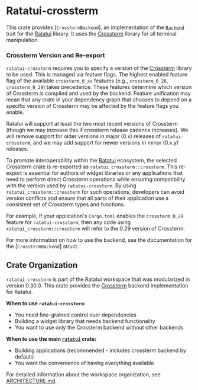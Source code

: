 # Ratatui-crossterm

<!-- cargo-rdme start -->

This crate provides [`CrosstermBackend`], an implementation of the [`Backend`] trait for the
[Ratatui] library. It uses the [Crossterm] library for all terminal manipulation.

### Crossterm Version and Re-export

`ratatui-crossterm` requires you to specify a version of the [Crossterm] library to be used.
This is managed via feature flags. The highest enabled feature flag of the available
`crossterm_0_xx` features (e.g., `crossterm_0_28`, `crossterm_0_29`) takes precedence. These
features determine which version of Crossterm is compiled and used by the backend. Feature
unification may mean that any crate in your dependency graph that chooses to depend on a
specific version of Crossterm may be affected by the feature flags you enable.

Ratatui will support at least the two most recent versions of Crossterm (though we may increase
this if crossterm release cadence increases). We will remove support for older versions in major
(0.x) releases of `ratatui-crossterm`, and we may add support for newer versions in minor
(0.x.y) releases.

To promote interoperability within the [Ratatui] ecosystem, the selected Crossterm crate is
re-exported as `ratatui_crossterm::crossterm`. This re-export is essential for authors of widget
libraries or any applications that need to perform direct Crossterm operations while ensuring
compatibility with the version used by `ratatui-crossterm`. By using
`ratatui_crossterm::crossterm` for such operations, developers can avoid version conflicts and
ensure that all parts of their application use a consistent set of Crossterm types and
functions.

For example, if your application's `Cargo.toml` enables the `crossterm_0_29` feature for
`ratatui-crossterm`, then any code using `ratatui_crossterm::crossterm` will refer to the 0.29
version of Crossterm.

For more information on how to use the backend, see the documentation for the
[`CrosstermBackend`] struct.

[Ratatui]: https://ratatui.rs
[Crossterm]: https://crates.io/crates/crossterm
[`Backend`]: ratatui_core::backend::Backend

## Crate Organization

`ratatui-crossterm` is part of the Ratatui workspace that was modularized in version 0.30.0.
This crate provides the [Crossterm] backend implementation for Ratatui.

**When to use `ratatui-crossterm`:**

- You need fine-grained control over dependencies
- Building a widget library that needs backend functionality
- You want to use only the Crossterm backend without other backends

**When to use the main [`ratatui`] crate:**

- Building applications (recommended - includes crossterm backend by default)
- You want the convenience of having everything available

For detailed information about the workspace organization, see [ARCHITECTURE.md].

[`ratatui`]: https://crates.io/crates/ratatui
[ARCHITECTURE.md]: https://github.com/ratatui/ratatui/blob/main/ARCHITECTURE.md

<!-- cargo-rdme end -->
